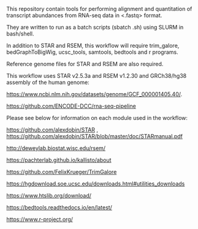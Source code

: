 This repository contain tools for performing alignment and quantitation of transcript abundances from RNA-seq data in <.fastq> format.

They are written to run as a batch scripts (sbatch .sh) using SLURM in bash/shell. 

In addition to STAR and RSEM, this workflow will require trim_galore, bedGraphToBigWig, ucsc_tools, samtools, bedtools and r programs.

Reference genome files for STAR and RSEM are also required. 

This workflow uses STAR v2.5.3a and RSEM v1.2.30 and GRCh38/hg38 assembly of the human genome: 

https://www.ncbi.nlm.nih.gov/datasets/genome/GCF_000001405.40/. 

https://github.com/ENCODE-DCC/rna-seq-pipeline

Please see below for information on each module used in the workflow:

https://github.com/alexdobin/STAR  ,   https://github.com/alexdobin/STAR/blob/master/doc/STARmanual.pdf

http://deweylab.biostat.wisc.edu/rsem/

https://pachterlab.github.io/kallisto/about

https://github.com/FelixKrueger/TrimGalore

https://hgdownload.soe.ucsc.edu/downloads.html#utilities_downloads

https://www.htslib.org/download/

https://bedtools.readthedocs.io/en/latest/

https://www.r-project.org/

